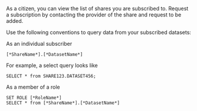 As a citizen, you can view the list of shares you are subscribed to. Request a subscription by contacting the provider of the share and request to be added.

Use the following conventions to query data from your subscribed datasets:

As an individual subscriber

```
[*ShareName*].[*DatasetName*]
```

For example, a select query looks like

```
SELECT * from SHARE123.DATASET456;
```

As a member of a role

```
SET ROLE [*RoleName*]
SELECT * from [*ShareName*].[*DatasetName*]
```

